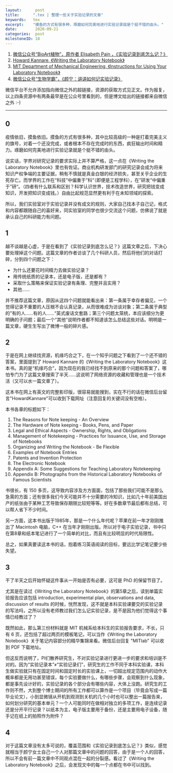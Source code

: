 ```yaml
---
layout:      post
title:      ".tex | 整理一些关于实验记录的文章"
keywords:   tex
excerpt:    "摸鱼的方式有很多种，琢磨如何完美地进行实验记录就是个挺不错的由头。"
date:        2020-09-21
categories:  post
milestoneID: 18
---
```


1. [微信公众号“BioArt植物”，原作者 Elisabeth Pain ，《实验记录到底怎么记？》](https://www.sciencemag.org/careers/2019/09/how-keep-lab-notebook)
1. [Howard Kannare, 《Writing the Laboratory Notebook》](https://files.eric.ed.gov/fulltext/ED344734.pdf)
1. [MIT Department of Mechanical Engineering, 《Instructions for Using Your Laboratory Notebook》](http://web.mit.edu/me-ugoffice/communication/labnotebooks.pdf)
1. [微信公众号“生物学霸”，《颜宁：讲讲如何记实验记录》](https://xw.qq.com/partner/vivoscreen/20200820A00HZI00?vivoRcdMark=1)

微信平台不允许添加指向微信之外的超链接，资源的获取方式见正文。作为报复，以上四条资源中有两条最早是在公众号里看到的，但是博文给出的链接都来自微信之外 :-)

<hr class="slender">

## 0

疫情依旧，摸鱼依旧。摸鱼的方式有很多种，其中比较高级的一种是打着完美主义的旗号，对着一个还没完成，或者根本不存在完成时的东西，疯狂输出时间和精力。琢磨如何完美地进行实验记录就是个挺不错的由头。

说实话，学界对研究记录的要求实际上并不算严格，这一点在《Writing the Laboratory Notebook》里也有佐证。商业机构研发部门的研究记录会成为将来知识产权争端的主要证据，稍有不慎就是真金白银的经济损失，甚至关乎企业的生死存亡。而学界的工作在“科技”中偏重于”科“（即便是工程学科），在”研发“中偏重于”研“。（四者有什么联系和区别？科学认识世界，技术改造世界，研究把钱变成知识，开发把知识变成钱。）自由比起规范显然更有利于在未知领域的探索。

所以，我们实验室对于实验记录并没有成文的规则，大家自己找本子自己记，格式和内容都跟随自己的喜好来，同实验室的同学也很少交流这个问题，仿佛说了就是承认自己的科研能力有问题。

## 1

越不谈越是心虚，于是在看到了《实验记录到底怎么记？》这篇文章之后，下决心要处理掉这个问题。这篇文章的作者访谈了几个科研人员，然后将他们的对话打碎，分到四个问题之下：

- 为什么还要花时间精力去做实验记录？
- 用传统纸质的记录本，还是电子版，还是都有？
- 采取什么策略来保证实验记录有条理、完整并且实用？
- 其他……

并不推荐这篇文章，原因从这四个问题就能看出来：第一条属于幸存者偏见，一个觉得记录不重要的人压根不会认真记录，从而很难成为访谈对象；第二条属于典型的”有的人……有的人……“英式废话文套路；第三个问题太笼统，本应该细分为更明确的子问题；最后一个“其他”说明作者都不知道该怎么总结这些对话。明明是一篇文章，硬生生写出了微博一般的碎片感。

## 2

于是在网上继续找资源，机缘巧合之下，在一个知乎问题之下看到了一个还不错的答案，里面提到了 Howard Kannare 的《Writing the Laboratory Notebook》这本书。真的是“机缘巧合”，因为现在的我已经找不到原来的那个问题和答案了，哪怕专门为了这篇文章搜索了半天……这说明了网络资源的收藏和管理也是一个技术活（又可以水一篇文章了）。

这本书在网上有英文的完整影印版，很容易就能搜到，实在不行的话在微信后台留言"HowardKannare"可以收到下载网址（注意回复的关键词没有空格）。

本书各章的标题如下：

1. The Reasons for Note keeping - An Overview
2. The Hardware of Note keeping - Books, Pens, and Paper
3. Legal and Ethical Aspects - Ownership, Rights, and Obligations
4. Management of Notekeeping - Practices for Issuance, Use, and Storage of Notebooks
5. Organizing and Writing the Notebook - Be Flexible
6. Examples of Notebook Entries
7. Patents and Invention Protection
8. The Electronic Notebook
9. Appendix A: Some Suggestions for Teaching Laboratory Notekeeping
10. Appendix B: Photographs from the Historical Laboratory Notebooks of Famous Scientists

书很长，有 150 多页，这导致内容涉及方方面面，包括了那些我们可能不是那么急需的方面；还有很多我们今天可能并不十分需要的冷知识，比如几十年前美国出产的纸张由于某种工艺导致保存期限比较短等等。好在多数章节最后都有总结，可以帮人省下不少时间。

另一方面，这本书出版于1985年，那是一个什么年代呢？苹果在前一年才刚刚推出了 Macintosh 电脑，C++ 在当年才刚刚出版。所以对于电子实验记录，书中只在第8章和纸本笔记进行了一个简单的对比，而且有比较明显的时代局限性。

总之，如果真要读这本书的话，抱着练习英语阅读的目标，要远比学记笔记要少些失望。

## 3

干了半天之后开始怀疑这件事从一开始是否有必要，这可是 PhD 的保留节目了。

尤其是在读过《Writing the Laboratory Notebook》的第5章之后，读到单篇实验报告应该包括 introduction, experimental plan, observations and data, discussion of results 的时候，恍然发现，这不就是本科实验课要交的实验记录的写法吗，之所以没有老师教过我们怎么记实验记录，是不是因为他们觉得这个事情已经教过了？

既然如此，那么第三份材料就是 MIT 机械系给本科生的实验报告要求，不长，只有 6 页，还包括了超过两页的模板笔记，可以当作《Writing the Laboratory Notebook》关于笔记内容部分的精华集锦来看。微信后台回复 "MITlab" 可以收到 PDF 下载地址。

但这反而说明了，PI们散养研究生，不对实验记录进行更进一步的要求和培训是不对的。因为“实验记录本”≠“实验记录们”，研究生的工作不同于本科实验课，本科生做实验就只有在固定时间和固定时长的实验课上，一切超出规定范围内的动作大概率都是无用功甚至错误，每个实验要做什么，有哪些步骤，会观察到什么现象，都是事先设计好的，实验记录的各个部分会有哪些内容，大体上没跑。研究生的工作则不然，大到整个博士期间的所有工作都可以算作是一个项目（毕竟会写成一篇毕业论文），小到显微镜从开机到观测到关机的几个小时也可以整出一篇报告来，如何划分研究的基本单元？一个人可能同时在做相对独立的多项工作，是连续记录还是分开平行记录？以纸本为主，电子版主要用于备份，还是主要用电子设备，随手记在纸上的拍照作为附件？

## 4

对于这篇文章没有太多可说的，覆盖范围和《实验记录到底怎么记？》类似，感觉就相当于颜宁女士自己一个人对那篇文章中的问题的回答，由于是一个人的回答，所以不会有前一篇文章中不同观点混在一起的分裂感。看过了《Writing the Laboratory Notebook》之后，会发现文中的每一个点都在书中可以找到。

